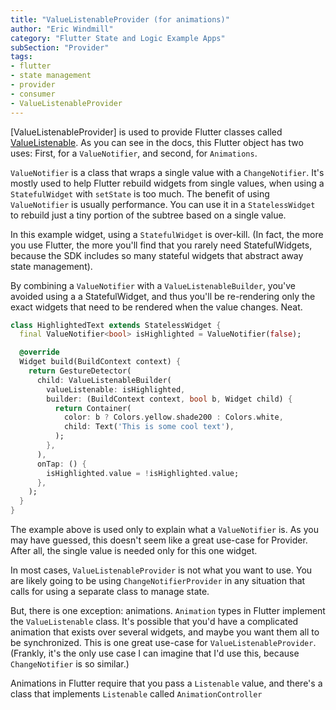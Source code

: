 ```yaml
---
title: "ValueListenableProvider (for animations)"
author: "Eric Windmill"
category: "Flutter State and Logic Example Apps"
subSection: "Provider"
tags:
- flutter
- state management
- provider
- consumer
- ValueListenableProvider
---
```


[ValueListenableProvider] is used to provide Flutter classes called [ValueListenable](). As you can see in the docs, this Flutter object has two uses: First, for a `ValueNotifier`, and second, for `Animations`.

`ValueNotifier` is a class that wraps a single value with a `ChangeNotifier`. It's mostly used to help Flutter rebuild widgets from single values, when using a `StatefulWidget` with `setState` is too much. The benefit of using `ValueNotifier` is usually performance. You can use it in a `StatelessWidget` to rebuild just a tiny portion of the subtree based on a single value. 

In this example widget, using a `StatefulWidget` is over-kill. (In fact, the more you use Flutter, the more you'll find that you rarely need StatefulWidgets, because the SDK includes so many stateful widgets that abstract away state management).

By combining a `ValueNotifier` with a `ValueListenableBuilder`, you've avoided using a a StatefulWidget, and thus you'll be re-rendering only the exact widgets that need to be rendered when the value changes. Neat.

```dart
class HighlightedText extends StatelessWidget {
  final ValueNotifier<bool> isHighlighted = ValueNotifier(false);

  @override
  Widget build(BuildContext context) {
    return GestureDetector(
      child: ValueListenableBuilder(
        valueListenable: isHighlighted,
        builder: (BuildContext context, bool b, Widget child) {
          return Container(
            color: b ? Colors.yellow.shade200 : Colors.white,
            child: Text('This is some cool text'),
          );
        },
      ),
      onTap: () {
        isHighlighted.value = !isHighlighted.value;
      },
    );
  }
}
```

The example above is used only to explain what a `ValueNotifier` is. As you may have guessed, this doesn't seem like a great use-case for Provider. After all, the single value is needed only for this one widget. 

In most cases, `ValueListenableProvider` is not what you want to use. You are likely going to be using `ChangeNotifierProvider` in any situation that calls for using a separate class to manage state. 

But, there is one exception: animations. `Animation` types in Flutter implement the `ValueListenable` class. It's possible that you'd have a complicated animation that exists over several widgets, and maybe you want them all to be synchronized. This is one great use-case for `ValueListenableProvider`. (Frankly, it's the only use case I can imagine that I'd use this, because `ChangeNotifier` is so similar.)  

Animations in Flutter require that you pass a `Listenable` value, and there's a class that implements `Listenable` called `AnimationController`

```dart

``` 

